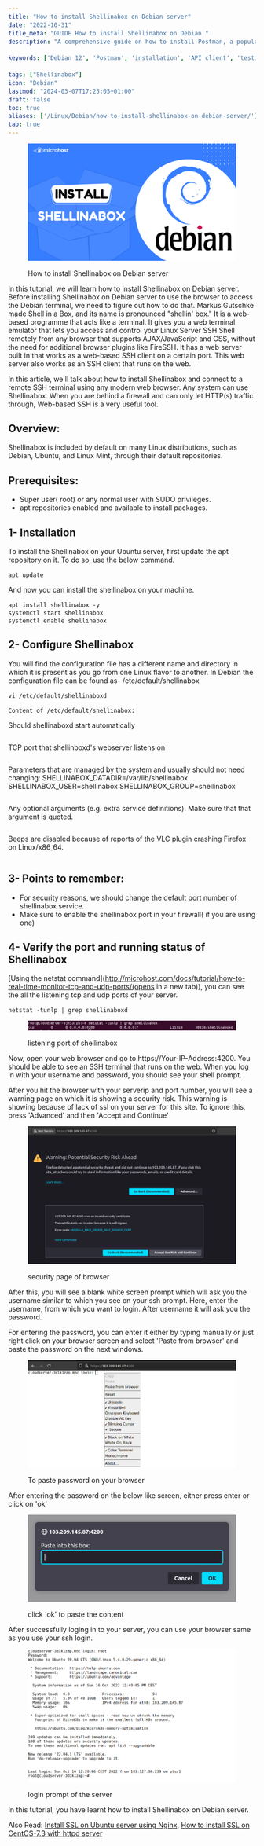 ```yaml
---
title: "How to install Shellinabox on Debian server"
date: "2022-10-31"
title_meta: "GUIDE How to install Shellinabox on Debian "
description: "A comprehensive guide on how to install Postman, a popular API client tool, on Debian 12."

keywords: ['Debian 12', 'Postman', 'installation', 'API client', 'testing', 'Linux', 'development']

tags: ["Shellinabox"]
icon: "Debian"
lastmod: "2024-03-07T17:25:05+01:00"
draft: false
toc: true
aliases: ['/Linux/Debian/how-to-install-shellinabox-on-debian-server/']
tab: true
---
```


<figure>

![How to install shellinabox on Debian](images/How-to-install-shellinabox-on-Debian-1024x576.png)

<figcaption>

How to install Shellinabox on Debian server

</figcaption>

</figure>

In this tutorial, we will learn how to install Shellinabox on Debian server. Before installing Shellinabox on Debian server to use the browser to access the Debian terminal, we need to figure out how to do that. Markus Gutschke made Shell in a Box, and its name is pronounced "shellin' box." It is a web-based programme that acts like a terminal. It gives you a web terminal emulator that lets you access and control your Linux Server SSH Shell remotely from any browser that supports AJAX/JavaScript and CSS, without the need for additional browser plugins like FireSSH. It has a web server built in that works as a web-based SSH client on a certain port. This web server also works as an SSH client that runs on the web.

In this article, we'll talk about how to install Shellinabox and connect to a remote SSH terminal using any modern web browser. Any system can use Shellinabox. When you are behind a firewall and can only let HTTP(s) traffic through, Web-based SSH is a very useful tool.

## Overview:

Shellinabox is included by default on many Linux distributions, such as Debian, Ubuntu, and Linux Mint, through their default repositories.

## Prerequisites:

- Super user( root) or any normal user with SUDO privileges.
- apt repositories enabled and available to install packages.

## 1- Installation

To install the Shellinabox on your Ubuntu server, first update the apt repository on it. To do so, use the below command.

```
apt update
```
And now you can install the shellinabox on your machine.

```
apt install shellinabox -y
systemctl start shellinabox
systemctl enable shellinabox
```
## 2- Configure Shellinabox

You will find the configuration file has a different name and directory in which it is present as you go from one Linux flavor to another. In Debian the configuration file can be found as- /etc/default/shellinabox

```
vi /etc/default/shellinaboxd
```
```
Content of /etc/default/shellinabox:

```
Should shellinaboxd start automatically
```SHELLINABOX_DAEMON_START=1

```
TCP port that shellinboxd's webserver listens on
```SHELLINABOX_PORT=4200

```
Parameters that are managed by the system and usually should not need
changing:
SHELLINABOX_DATADIR=/var/lib/shellinabox
SHELLINABOX_USER=shellinabox
SHELLINABOX_GROUP=shellinabox
```
```
Any optional arguments (e.g. extra service definitions).  Make sure
that that argument is quoted.
```#
```
Beeps are disabled because of reports of the VLC plugin crashing
  Firefox on Linux/x86_64.
```SHELLINABOX_ARGS="--no-beep"
```

## 3- Points to remember:

- For security reasons, we should change the default port number of shellinabox service.
- Make sure to enable the shellinabox port in your firewall( if you are using one)

## 4- Verify the port and running status of Shellinabox

[Using the netstat command](http://microhost.com/docs/tutorial/how-to-real-time-monitor-tcp-and-udp-ports/(opens in a new tab)), you can see the all the listening tcp and udp ports of your server.

```
netstat -tunlp | grep shellinaboxd
```
<figure>

![listening port of shellinabox](images/image-459.png)

<figcaption>

listening port of shellinabox

</figcaption>

</figure>

Now, open your web browser and go to https://Your-IP-Address:4200. You should be able to see an SSH terminal that runs on the web. When you log in with your username and password, you should see your shell prompt.

After you hit the browser with your serverip and port number, you will see a warning page on which it is showing a security risk. This warning is showing because of lack of ssl on your server for this site. To ignore this, press 'Advanced' and then 'Accept and Continue'

<figure>

![first page of browser](images/image-378-1024x679.png)

<figcaption>

security page of browser

</figcaption>

</figure>

After this, you will see a blank white screen prompt which will ask you the username similar to which you see on your ssh prompt. Here, enter the username, from which you want to login. After username it will ask you the password.

For entering the password, you can enter it either by typing manually or just right click on your browser screen and select 'Paste from browser' and paste the password on the next windows.

<figure>

![To paste password on your browser](images/image-379.png)

<figcaption>

To paste password on your browser

</figcaption>

</figure>

After entering the password on the below like screen, either press enter or click on 'ok'

<figure>

![](images/image-380.png)

<figcaption>

click 'ok' to paste the content

</figcaption>

</figure>

After successfully loging in to your server, you can use your browser same as you use your ssh login.

<figure>

![](images/image-381.png)

<figcaption>

login prompt of the server

</figcaption>

</figure>

In this tutorial, you have learnt how to install Shellinabox on Debian server.

Also Read: [Install SSL on Ubuntu server using Nginx](https://utho.com/docs/tutorial/install-ssl-on-ubuntu-server-using-nginx/), [How to install SSL on CentOS-7.3 with httpd server](https://utho.com/docs/tutorial/how-to-install-ssl-on-centos-7-3-with-httpd-server/)
